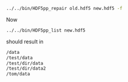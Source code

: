 
```bash
../../bin/HDF5pp_repair old.hdf5 new.hdf5 -f
```

Now 

```bash
../../bin/HDF5pp_list new.hdf5
```

should result in

```bash
/data
/test/data
/test/dir/data
/test/dir/data2
/tom/data
```
